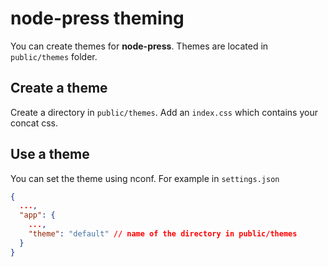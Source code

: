 node-press theming
==================

You can create themes for **node-press**. Themes are located in `public/themes` folder.

## Create a theme

Create a directory in `public/themes`. Add an `index.css` which contains your concat css.

## Use a theme

You can set the theme using nconf. For example in `settings.json`

```json
{
  ...,
  "app": {
    ...,
    "theme": "default" // name of the directory in public/themes
  }
}
```
